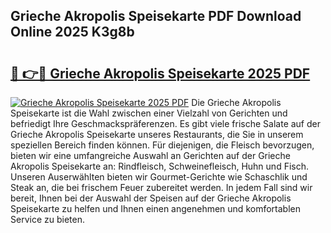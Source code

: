 ## Grieche Akropolis Speisekarte PDF Download Online 2025 K3g8b

# <h2><a href="http://gc6rja.nevu.top/?p=Grieche+Akropolis+Speisekarte">🔗 👉🔴 Grieche Akropolis Speisekarte 2025 PDF</a></h2>

[![Grieche Akropolis Speisekarte 2025 PDF](https://i.imgur.com/dBaPXMq.png)](http://gc6rja.nevu.top/?p=Grieche+Akropolis+Speisekarte)
Die Grieche Akropolis Speisekarte ist die Wahl zwischen einer Vielzahl von Gerichten und befriedigt Ihre Geschmackspräferenzen. Es gibt viele frische Salate auf der Grieche Akropolis Speisekarte unseres Restaurants, die Sie in unserem speziellen Bereich finden können. Für diejenigen, die Fleisch bevorzugen, bieten wir eine umfangreiche Auswahl an Gerichten auf der Grieche Akropolis Speisekarte an: Rindfleisch, Schweinefleisch, Huhn und Fisch. Unseren Auserwählten bieten wir Gourmet-Gerichte wie Schaschlik und Steak an, die bei frischem Feuer zubereitet werden. In jedem Fall sind wir bereit, Ihnen bei der Auswahl der Speisen auf der Grieche Akropolis Speisekarte zu helfen und Ihnen einen angenehmen und komfortablen Service zu bieten.
